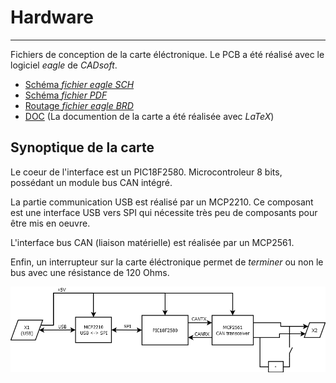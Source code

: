 # Hardware
---

Fichiers de conception de la carte éléctronique. Le PCB a été réalisé avec le logiciel *eagle* de *CADsoft*.

+ [Schéma *fichier eagle SCH*](usb_can.sch)
+ [Schéma *fichier PDF*](usb_can_sch.pdf)
+ [Routage *fichier eagle BRD*](usb_can.brd)
+ [DOC](usb_can_doc_hard.pdf) (La documention de la carte a été réalisée avec *LaTeX*)

## Synoptique de la carte

Le coeur de l'interface est un PIC18F2580. Microcontroleur 8 bits, possédant un module bus CAN intégré.

La partie communication USB est réalisé par un MCP2210. Ce composant est une interface USB vers SPI qui nécessite très peu de composants pour être mis en oeuvre.

L'interface bus CAN (liaison matérielle) est réalisée par un MCP2561.

Enfin, un interrupteur sur la carte éléctronique permet de *terminer* ou non le bus avec une résistance de 120 Ohms.

![Synoptique de la carte électronique](./doc/src/pictures/bloc_diag.png)